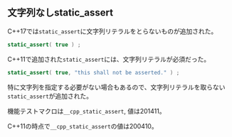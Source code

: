 ## 文字列なしstatic_assert

C++17では`static_assert`に文字列リテラルをとらないものが追加された。


~~~cpp
static_assert( true ) ;
~~~

C++11で追加された`static_assert`には、文字列リテラルが必須だった。

~~~cpp
static_assert( true, "this shall not be asserted." ) ;
~~~

特に文字列を指定する必要がない場合もあるので、文字列リテラルを取らない`static_assert`が追加された。


機能テストマクロは`__cpp_static_assert`, 値は201411。

C++11の時点で`__cpp_static_assert`の値は200410。
